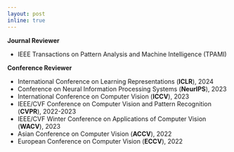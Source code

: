 ```yaml
---
layout: post
inline: true
---
```


**Journal Reviewer**
- IEEE Transactions on Pattern Analysis and Machine Intelligence (TPAMI)

**Conference Reviewer**
- International Conference on Learning Representations (**ICLR**), 2024
- Conference on Neural Information Processing Systems (**NeurIPS**), 2023
- International Conference on Computer Vision (**ICCV**), 2023
- IEEE/CVF Conference on Computer Vision and Pattern Recognition (**CVPR**), 2022-2023
- IEEE/CVF Winter Conference on Applications of Computer Vision (**WACV**), 2023
- Asian Conference on Computer Vision (**ACCV**), 2022
- European Conference on Computer Vision (**ECCV**), 2022

